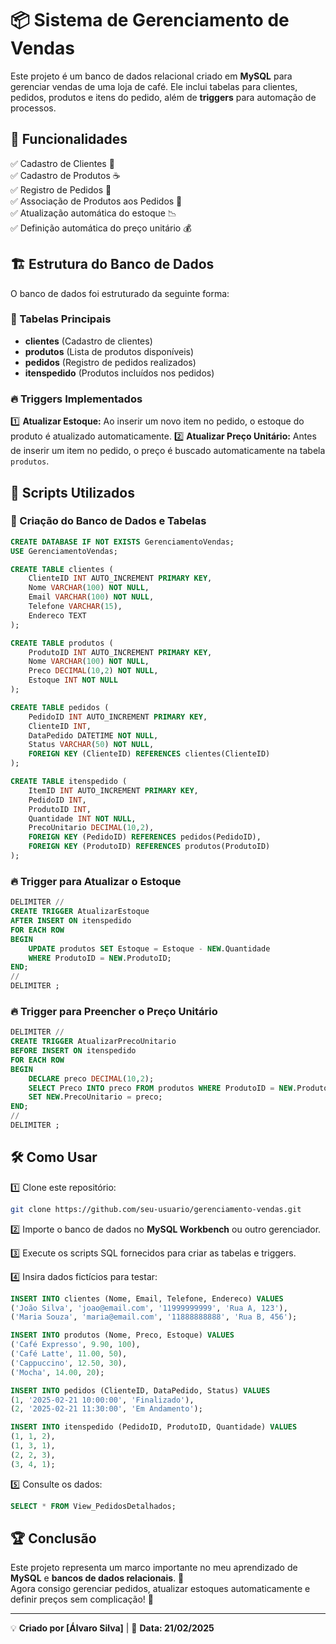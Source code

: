 # 📦 Sistema de Gerenciamento de Vendas

Este projeto é um banco de dados relacional criado em **MySQL** para gerenciar vendas de uma loja de café. Ele inclui tabelas para clientes, pedidos, produtos e itens do pedido, além de **triggers** para automação de processos.

## 🚀 Funcionalidades

✅ Cadastro de Clientes 📇\
✅ Cadastro de Produtos ☕\
✅ Registro de Pedidos 🛒\
✅ Associação de Produtos aos Pedidos 🔗\
✅ Atualização automática do estoque 📉\
✅ Definição automática do preço unitário 💰

## 🏗 Estrutura do Banco de Dados

O banco de dados foi estruturado da seguinte forma:

### 📌 Tabelas Principais

- **clientes** (Cadastro de clientes)
- **produtos** (Lista de produtos disponíveis)
- **pedidos** (Registro de pedidos realizados)
- **itenspedido** (Produtos incluídos nos pedidos)

### 🔥 Triggers Implementados

1️⃣ **Atualizar Estoque:** Ao inserir um novo item no pedido, o estoque do produto é atualizado automaticamente.
2️⃣ **Atualizar Preço Unitário:** Antes de inserir um item no pedido, o preço é buscado automaticamente na tabela `produtos`.

## 📜 Scripts Utilizados

### 📌 Criação do Banco de Dados e Tabelas

```sql
CREATE DATABASE IF NOT EXISTS GerenciamentoVendas;
USE GerenciamentoVendas;

CREATE TABLE clientes (
    ClienteID INT AUTO_INCREMENT PRIMARY KEY,
    Nome VARCHAR(100) NOT NULL,
    Email VARCHAR(100) NOT NULL,
    Telefone VARCHAR(15),
    Endereco TEXT
);

CREATE TABLE produtos (
    ProdutoID INT AUTO_INCREMENT PRIMARY KEY,
    Nome VARCHAR(100) NOT NULL,
    Preco DECIMAL(10,2) NOT NULL,
    Estoque INT NOT NULL
);

CREATE TABLE pedidos (
    PedidoID INT AUTO_INCREMENT PRIMARY KEY,
    ClienteID INT,
    DataPedido DATETIME NOT NULL,
    Status VARCHAR(50) NOT NULL,
    FOREIGN KEY (ClienteID) REFERENCES clientes(ClienteID)
);

CREATE TABLE itenspedido (
    ItemID INT AUTO_INCREMENT PRIMARY KEY,
    PedidoID INT,
    ProdutoID INT,
    Quantidade INT NOT NULL,
    PrecoUnitario DECIMAL(10,2),
    FOREIGN KEY (PedidoID) REFERENCES pedidos(PedidoID),
    FOREIGN KEY (ProdutoID) REFERENCES produtos(ProdutoID)
);
```

### 🔥 Trigger para Atualizar o Estoque

```sql
DELIMITER //
CREATE TRIGGER AtualizarEstoque
AFTER INSERT ON itenspedido
FOR EACH ROW
BEGIN
    UPDATE produtos SET Estoque = Estoque - NEW.Quantidade
    WHERE ProdutoID = NEW.ProdutoID;
END;
//
DELIMITER ;
```

### 🔥 Trigger para Preencher o Preço Unitário

```sql
DELIMITER //
CREATE TRIGGER AtualizarPrecoUnitario
BEFORE INSERT ON itenspedido
FOR EACH ROW
BEGIN
    DECLARE preco DECIMAL(10,2);
    SELECT Preco INTO preco FROM produtos WHERE ProdutoID = NEW.ProdutoID;
    SET NEW.PrecoUnitario = preco;
END;
//
DELIMITER ;
```

## 🛠 Como Usar

1️⃣ Clone este repositório:

```sh
git clone https://github.com/seu-usuario/gerenciamento-vendas.git
```

2️⃣ Importe o banco de dados no **MySQL Workbench** ou outro gerenciador.

3️⃣ Execute os scripts SQL fornecidos para criar as tabelas e triggers.

4️⃣ Insira dados fictícios para testar:

```sql
INSERT INTO clientes (Nome, Email, Telefone, Endereco) VALUES
('João Silva', 'joao@email.com', '11999999999', 'Rua A, 123'),
('Maria Souza', 'maria@email.com', '11888888888', 'Rua B, 456');
```

```sql
INSERT INTO produtos (Nome, Preco, Estoque) VALUES
('Café Expresso', 9.90, 100),
('Café Latte', 11.00, 50),
('Cappuccino', 12.50, 30),
('Mocha', 14.00, 20);
```

```sql
INSERT INTO pedidos (ClienteID, DataPedido, Status) VALUES
(1, '2025-02-21 10:00:00', 'Finalizado'),
(2, '2025-02-21 11:30:00', 'Em Andamento');
```

```sql
INSERT INTO itenspedido (PedidoID, ProdutoID, Quantidade) VALUES
(1, 1, 2),
(1, 3, 1),
(2, 2, 3),
(3, 4, 1);
```

5️⃣ Consulte os dados:

```sql
SELECT * FROM View_PedidosDetalhados;
```

## 🏆 Conclusão

Este projeto representa um marco importante no meu aprendizado de **MySQL** e **bancos de dados relacionais**. 🚀\
Agora consigo gerenciar pedidos, atualizar estoques automaticamente e definir preços sem complicação! 🎉

---

💡 **Criado por [Álvaro Silva]** | 📅 **Data: 21/02/2025**

